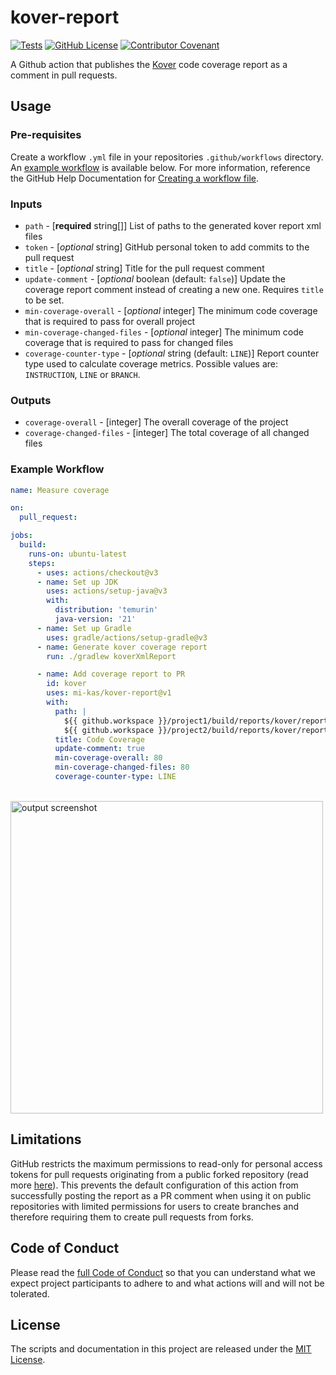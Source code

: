 # kover-report

[![Tests](https://github.com/mi-kas/kover-report/actions/workflows/test.yml/badge.svg)](https://github.com/mi-kas/kover-report/actions/workflows/test.yml) [![GitHub License](https://img.shields.io/github/license/mi-kas/kover-report?label=License)](https://github.com/mi-kas/kover-report/blob/main/LICENSE) [![Contributor Covenant](https://img.shields.io/badge/Contributor%20Covenant-2.1-4baaaa.svg)](code_of_conduct.md)

A Github action that publishes the [Kover](https://github.com/Kotlin/kotlinx-kover) code coverage report as a comment in pull requests.

## Usage

### Pre-requisites

Create a workflow `.yml` file in your repositories `.github/workflows` directory. An [example workflow](#example-workflow) is available below. For more information, reference the GitHub Help Documentation for [Creating a workflow file](https://help.github.com/en/articles/configuring-a-workflow#creating-a-workflow-file).

### Inputs

- `path` - [**required** string[]] List of paths to the generated kover report xml files
- `token` - [*optional* string] GitHub personal token to add commits to the pull request
- `title` - [*optional* string] Title for the pull request comment
- `update-comment` - [*optional* boolean (default: `false`)] Update the coverage report comment instead of creating a new one. Requires `title` to be set.
- `min-coverage-overall` - [*optional* integer] The minimum code coverage that is required to pass for overall project
- `min-coverage-changed-files` - [*optional* integer] The minimum code coverage that is required to pass for changed files
- `coverage-counter-type` - [*optional* string (default: `LINE`)] Report counter type used to calculate coverage metrics. Possible values are: `INSTRUCTION`, `LINE` or `BRANCH`.

### Outputs

- `coverage-overall` - [integer] The overall coverage of the project
- `coverage-changed-files` - [integer] The total coverage of all changed files

### Example Workflow

```yaml
name: Measure coverage

on:
  pull_request:

jobs:
  build:
    runs-on: ubuntu-latest
    steps:
      - uses: actions/checkout@v3
      - name: Set up JDK
        uses: actions/setup-java@v3
        with:
          distribution: 'temurin'
          java-version: '21'
      - name: Set up Gradle
        uses: gradle/actions/setup-gradle@v3
      - name: Generate kover coverage report
        run: ./gradlew koverXmlReport

      - name: Add coverage report to PR
        id: kover
        uses: mi-kas/kover-report@v1
        with:
          path: |
            ${{ github.workspace }}/project1/build/reports/kover/report.xml
            ${{ github.workspace }}/project2/build/reports/kover/report.xml
          title: Code Coverage
          update-comment: true
          min-coverage-overall: 80
          min-coverage-changed-files: 80
          coverage-counter-type: LINE
```

<br>
<img src="/screenshot.png" alt="output screenshot" title="output screenshot" width="500" />

## Limitations

GitHub restricts the maximum permissions to read-only for personal access tokens for pull requests originating from a public forked repository (read more [here](https://docs.github.com/en/actions/security-guides/automatic-token-authentication#permissions-for-the-github_token)). This prevents the default configuration of this action from successfully posting the report as a PR comment when using it on public repositories with limited permissions for users to create branches and therefore requiring them to create pull requests from forks.

## Code of Conduct

Please read the [full Code of Conduct](CODE_OF_CONDUCT.md) so that you can understand what we expect project participants to adhere to and what actions will and will not be tolerated.

## License

The scripts and documentation in this project are released under the [MIT License](LICENSE).
